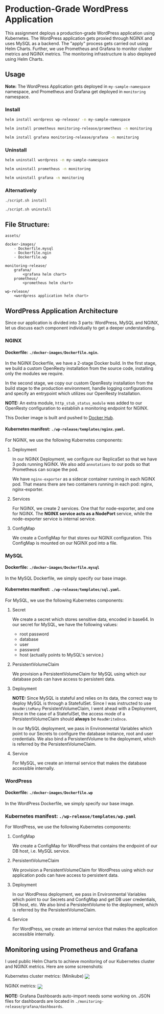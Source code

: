# Production-Grade WordPress Application

This assignment deploys a production-grade WordPress application using Kubernetes. The WordPress application gets proxied through NGINX and uses MySQL as a backend. The "apply" process gets carried out using Helm Charts. Further, we use Prometheus and Grafana to monitor cluster metrics and NGINX metrics. The monitoring infrastructure is also deployed using Helm Charts.

## Usage

**Note:** The WordPress Application gets deployed in `my-sample-namespace` namespace, and Prometheus and Grafana get deployed in `monitoring` namespace.

### Install
```bash
helm install wordpress wp-release/ -n my-sample-namespace 
```
```bash 
helm install prometheus monitoring-release/prometheus -n monitoring 
```
```bash 
helm install grafana monitoring-release/grafana -n monitoring 
```

### Uninstall

```bash
helm uninstall wordpress -n my-sample-namespace 
```
```bash 
helm uninstall prometheus -n monitoring 
```
```bash 
helm uninstall grafana -n monitoring 
```
### Alternatively
```bash
./script.sh install
```
```bash
./script.sh uninstall     
```
## File Structure:
```
assets/

docker-images/
    - Dockerfile.mysql
    - Dockerfile.ngin
    - Dockerfile.wp

monitoring-release/
    grafana/
        <grafana helm chart>
    prometheus/
        <prometheus helm chart>

wp-release/
    <wordpress application helm chart>
```

## WordPress Application Architecture
Since our application is divided into 3 parts: WordPress, MySQL and NGINX, let us discuss each component individually to get a deeper understanding.

### NGINX
#### Dockerfile: `./docker-images/Dockerfile.ngin`.

In the NGINX Dockerfile, we have a 2-stage Docker build. In the first stage, we build a custom OpenResty installation from the source code, installing only the modules we require. 

In the second stage, we copy our custom OpenResty installation from the build stage to the production environment, handle logging configurations and specify an entrypoint which utilizes our OpenResty Installation.

**NOTE:** An extra module, `http_stub_status_module` was added to our OpenResty configuration to establish a monitoring endpoint for NGINX.

This Docker image is built and pushed to [Docker Hub](https://hub.docker.com/repository/docker/varxn/k8s-nginx).

#### Kubernetes manifest: `./wp-release/templates/nginx.yaml`.

For NGINX, we use the following Kubernetes components:
1. Deployment
   
   In our NGINX Deployment, we configure our ReplicaSet so that we have 3 pods running NGINX. We also add `annotations` to our pods so that Prometheus can scrape the pod.
   
   We have `nginx-exporter` as a sidecar container running in each NGINX pod. That means there are two containers running in each pod: nginx, nginx-exporter.

2. Services
   
   For NGINX, we create 2 services. One that for node-exporter, and one for NGINX. The **NGINX service acts as a NodePort** service, while the node-exporter service is internal service.

3. ConfigMap
   
   We create a ConfigMap for that stores our NGINX configuration. This ConfigMap is mounted on our NGINX pod into a file. 


### MySQL
#### Dockerfile: `./docker-images/Dockerfile.mysql`

In the MySQL Dockerfile, we simply specify our base image.

#### Kubernetes manifest: `./wp-release/templates/sql.yaml`.
  
For MySQL, we use the following Kubernetes components:

1. Secret

    We create a secret which stores sensitive data, encoded in base64. In our secret for MySQL, we have the following values:
    - root password
    - database
    - user 
    - password
    - host (actually points to MySQL's service.)

2. PersistentVolumeClaim

    We provision a PersistentVolumeClaim for MySQL using which our database pods can have access to persistent data.

3. Deployment

    **NOTE:** Since MySQL is stateful and relies on its data, the correct way to deploy MySQL is through a StatefulSet. Since I was instructed to use `ReadWriteMany` PersistentVolumeClaim, I went ahead with a Deployment, since in the case of a StatefulSet, the access mode of a PersistentVolumeClaim should **always** be `ReadWriteOnce`.

    In our MySQL deployment, we pass in Environmental Variables which point to our Secrets to configure the database instance, root and user credentials. We also bind a PersistentVolume to the deployment, which is referred by the PersistentVolumeClaim.

4. Service

    For MySQL, we create an internal service that makes the database accessible internally.


### WordPress
#### Dockerfile: `./docker-images/Dockerfile.wp`

In the WordPress Dockerfile, we simply specify our base image.

### Kubernetes manifest: `./wp-release/templates/wp.yaml`

For WordPress, we use the following Kubernetes components:

1. ConfigMap

    We create a ConfigMap for WordPress that contains the endpoint of our DB host, i.e. MySQL service.

2. PersistentVolumeClaim
   
   We provision a PersistentVolumeClaim for WordPress using which our application pods can have access to persistent data.

3. Deployment

    In our WordPress deployment, we pass in Environmental Variables which point to our Secrets and ConfigMap and get DB user credentials, DB host, etc. We also bind a PersistentVolume to the deployment, which is referred by the PersistentVolumeClaim.

4. Service

    For WordPress, we create an internal service that makes the application accessible internally.


## Monitoring using Prometheus and Grafana

I used public Helm Charts to achieve monitoring of our Kubernetes cluster and NGINX metrics. Here are some screenshots:

Kubernetes cluster metrics: (Minikube)
<img src="assets/cluster-metrics.jpg" align="center">

NGINX metrics:
<img src="assets/nginx-metrics.jpg" align="center">

**NOTE:** Grafana Dashboards auto-import needs some working on. JSON files for dashboards are located in `./monitoring-release/grafana/dashboards`.
